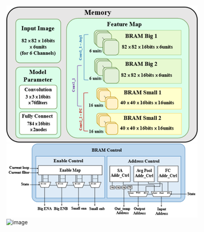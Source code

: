 ![image](https://github.com/AI-Hardware-Acceleration-System/Human-on-Railway-Detection-Using-Real-time-Edge-Computing-Deep-Learning-Hardware-Acceleration-System/blob/main/CNN_Software/image/BRAM_Control_1.png)
![image](https://github.com/AI-Hardware-Acceleration-System/Human-on-Railway-Detection-Using-Real-time-Edge-Computing-Deep-Learning-Hardware-Acceleration-System/blob/main/CNN_Software/image/BRAM_Control_2.png)
![image](https://github.com/user-attachments/assets/43146cf6-c350-4291-a83a-746c438ecbdc)
